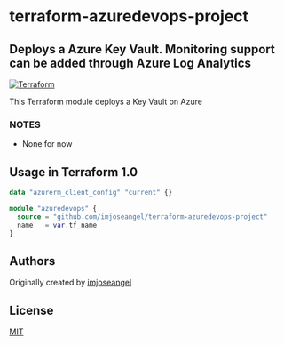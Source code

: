 # terraform-azuredevops-project

## Deploys a Azure Key Vault. Monitoring support can be added through Azure Log Analytics

[![Terraform](https://github.com/imjoseangel/terraform-azuredevops-project/actions/workflows/terraform.yml/badge.svg)](https://github.com/imjoseangel/terraform-azuredevops-project/actions/workflows/terraform.yml)

This Terraform module deploys a Key Vault on Azure

### NOTES

* None for now

## Usage in Terraform 1.0

```terraform
data "azurerm_client_config" "current" {}

module "azuredevops" {
  source = "github.com/imjoseangel/terraform-azuredevops-project"
  name   = var.tf_name
}
```

## Authors

Originally created by [imjoseangel](http://github.com/imjoseangel)

## License

[MIT](LICENSE)
